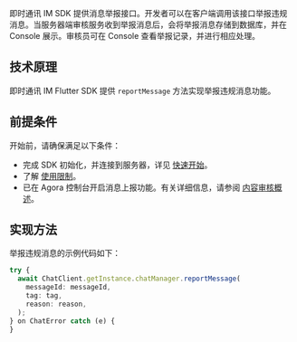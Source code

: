 即时通讯 IM SDK 提供消息举报接口。开发者可以在客户端调用该接口举报违规消息。当服务器端审核服务收到举报消息后，会将举报消息存储到数据库，并在 Console 展示。审核员可在 Console 查看举报记录，并进行相应处理。

## 技术原理
即时通讯 IM Flutter SDK 提供 `reportMessage` 方法实现举报违规消息功能。

## 前提条件

开始前，请确保满足以下条件：

- 完成 SDK 初始化，并连接到服务器，详见 [快速开始](./agora_chat_get_started_flutter)。
- 了解 [使用限制](./agora_chat_limitation_flutter)。
- 已在 Agora 控制台开启消息上报功能。有关详细信息，请参阅 [内容审核概述](./agora_chat_moderation_overview)。

## 实现方法

举报违规消息的示例代码如下：

```typescript
try {
  await ChatClient.getInstance.chatManager.reportMessage(
    messageId: messageId,
    tag: tag,
    reason: reason,
  );
} on ChatError catch (e) {
}
```